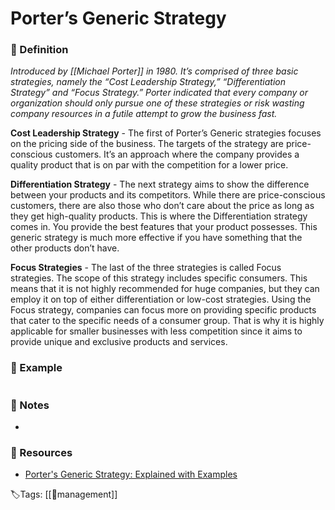 # Porter’s Generic Strategy

### 📍 Definition 
 _Introduced by [[Michael Porter]] in 1980. It’s comprised of three basic strategies, namely the “Cost Leadership Strategy,” “Differentiation Strategy” and “Focus Strategy.” Porter indicated that every company or organization should only pursue one of these strategies or risk wasting company resources in a futile attempt to grow the business fast._

 **Cost Leadership Strategy** - The first of Porter’s Generic strategies focuses on the pricing side of the business. The targets of the strategy are price-conscious customers. It’s an approach where the company provides a quality product that is on par with the competition for a lower price.
 
 **Differentiation Strategy** - The next strategy aims to show the difference between your products and its competitors. While there are price-conscious customers, there are also those who don’t care about the price as long as they get high-quality products. This is where the Differentiation strategy comes in. You provide the best features that your product possesses. This generic strategy is much more effective if you have something that the other products don’t have.
 
 **Focus Strategies** - The last of the three strategies is called Focus strategies. The scope of this strategy includes specific consumers. This means that it is not highly recommended for huge companies, but they can employ it on top of either differentiation or low-cost strategies. Using the Focus strategy, companies can focus more on providing specific products that cater to the specific needs of a consumer group. That is why it is highly applicable for smaller businesses with less competition since it aims to provide unique and exclusive products and services.

### 🔎 Example
```ad-example

```

### 📝 Notes
- 

### 📂 Resources
- [Porter's Generic Strategy: Explained with Examples](https://gitmind.com/porters-generic-strategy.html)


🏷Tags: [[👑management]]